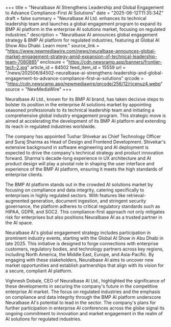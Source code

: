 +++
title = "Neuralbase AI Strengthens Leadership and Global Engagement to Advance Compliance-First AI Solutions"
date = "2025-06-12T11:35:34Z"
draft = false
summary = "Neuralbase AI Ltd. enhances its technical leadership team and launches a global engagement program to expand its BMP AI platform in the enterprise AI solutions market, focusing on regulated industries."
description = "Neuralbase AI announces global engagement strategy & BMP AI platform for regulated industries, featuring at Global AI Show Abu Dhabi. Learn more."
source_link = "https://www.newmediawire.com/news/neuralbase-announces-global-market-engagement-strategy-amid-expansion-of-technical-leadership-team-7080885"
enclosure = "https://cdn.newsramp.app/banners/frontier-tech-2.jpg"
article_id = 84502
feed_item_id = 15559
url = "/news/202506/84502-neuralbase-ai-strengthens-leadership-and-global-engagement-to-advance-compliance-first-ai-solutions"
qrcode = "https://cdn.newsramp.app/newmediawire/qrcode/256/12/ricenuz4.webp"
source = "NewMediaWire"
+++

<p>Neuralbase AI Ltd., known for its BMP AI brand, has taken decisive steps to bolster its position in the enterprise AI solutions market by appointing seasoned professionals to its technical leadership team and initiating a comprehensive global industry engagement program. This strategic move is aimed at accelerating the development of its BMP AI platform and extending its reach in regulated industries worldwide.</p><p>The company has appointed Tushar Shivekar as Chief Technology Officer and Suraj Sharma as Head of Design and Frontend Development. Shivekar's extensive background in software engineering and AI deployment is expected to drive the company's technical strategy and product innovation forward. Sharma's decade-long experience in UX architecture and AI product design will play a pivotal role in shaping the user interface and experience of the BMP AI platform, ensuring it meets the high standards of enterprise clients.</p><p>The BMP AI platform stands out in the crowded AI solutions market by focusing on compliance and data integrity, catering specifically to enterprises in highly regulated sectors. With features like retrieval-augmented generation, document ingestion, and stringent security governance, the platform adheres to critical regulatory standards such as HIPAA, GDPR, and SOC2. This compliance-first approach not only mitigates risk for enterprises but also positions Neuralbase AI as a trusted partner in the AI space.</p><p>Neuralbase AI's global engagement strategy includes participation in prominent industry events, starting with the Global AI Show in Abu Dhabi in late 2025. This initiative is designed to forge connections with enterprise customers, regulatory bodies, and technology partners across key regions, including North America, the Middle East, Europe, and Asia-Pacific. By engaging with these stakeholders, Neuralbase AI aims to uncover new market opportunities and establish partnerships that align with its vision for a secure, compliant AI platform.</p><p>Vighnesh Dobale, CEO of Neuralbase AI Ltd., highlighted the significance of these developments in securing the company's future in the competitive enterprise AI market. The focus on regulated industries and the emphasis on compliance and data integrity through the BMP AI platform underscore Neuralbase AI's potential to lead in the sector. The company's plans for further participation in enterprise AI conferences across the globe signal its ongoing commitment to innovation and market engagement in the realm of AI solutions for regulated industries.</p>